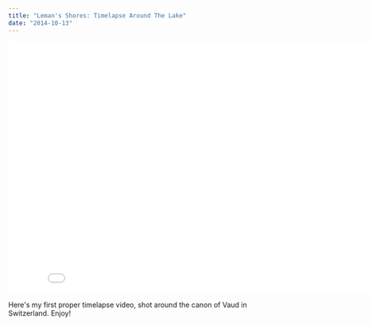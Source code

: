 ```yaml
---
title: "Leman's Shores: Timelapse Around The Lake"
date: "2014-10-13"
---
```


<iframe width="848" height="507" src="//www.youtube.com/embed/reWBeU1_iEY" frameborder="0" allowfullscreen></iframe>

Here's my first proper timelapse video, shot around the canon of  Vaud in Switzerland. Enjoy!
